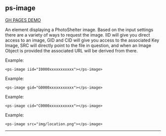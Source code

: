 ## ps-image

[GH PAGES DEMO](https://gh.corp.bitshelter.com/pages/Components/ps-image)

An element displaying a PhotoShelter image.  Based on the input settings there
are a variety of ways to request the image.  IID will give you direct access to
an image, GID and CID will give you access to the associated Key Image, SRC
will directly point to the file in question, and when an Image Object is provided
the associated URL will be derived from there.

Example:

    <ps-image iid="I0000xxxxxxxxxxx"></ps-image>

Example:

    <ps-image gid="G0000xxxxxxxxxxx"></ps-image>

Example:

    <ps-image cid="C0000xxxxxxxxxxx"></ps-image>

Example:

    <ps-image src="img/location.png"></ps-image>

---
